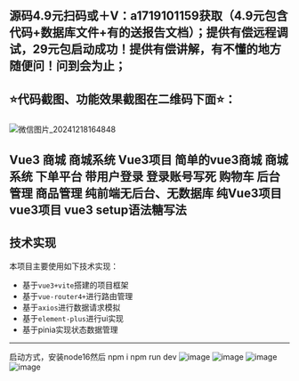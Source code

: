 ## 源码4.9元扫码或＋V：a1719101159获取（4.9元包含代码+数据库文件+有的送报告文档）；提供有偿远程调试，29元包启动成功！提供有偿讲解，有不懂的地方随便问！问到会为止；
## ⭐代码截图、功能效果截图在二维码下面⭐：
### 
![微信图片_20241218164848](https://github.com/user-attachments/assets/646b2784-afb8-47ee-a4d4-5ccc9f96b331)

Vue3 商城 商城系统 Vue3项目 简单的vue3商城 商城系统 下单平台 带用户登录 登录账号写死
购物车 后台管理 商品管理
纯前端无后台、无数据库 纯Vue3项目 vue3项目
vue3 setup语法糖写法
--------------------------------------------
## 技术实现
本项目主要使用如下技术实现：
- 基于`vue3+vite`搭建的项目框架
- 基于`vue-router4+`进行路由管理
- 基于`axios`进行数据请求模拟
- 基于`element-plus`进行ui实现
- 基于pinia实现状态数据管理
--------------------------------------------
启动方式，安装node16然后
npm i
npm run dev
![image](https://github.com/user-attachments/assets/7e86c25d-f044-454a-ad31-fd2c12963174)
![image](https://github.com/user-attachments/assets/19a62d53-1452-415c-acfe-6390a8aa5d1f)
![image](https://github.com/user-attachments/assets/3bc69e9b-e7e6-499b-9979-c1442ee52319)
![image](https://github.com/user-attachments/assets/3f683ea2-3586-48c9-a465-eab47492f5fa)
